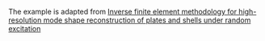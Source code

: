 The example is adapted from [Inverse finite element methodology for high-resolution mode shape reconstruction of plates and shells under random excitation](https://doi.org/10.1016/j.compstruc.2025.107721)
